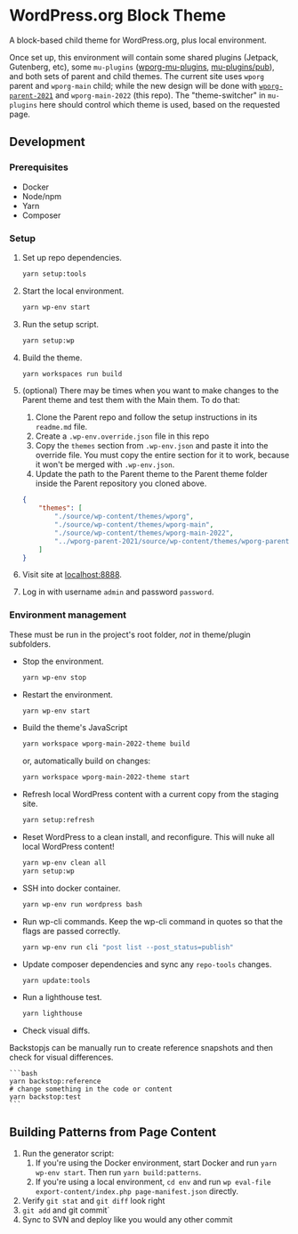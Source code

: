 # WordPress.org Block Theme

A block-based child theme for WordPress.org, plus local environment.

Once set up, this environment will contain some shared plugins (Jetpack, Gutenberg, etc), some `mu-plugins` ([wporg-mu-plugins](https://github.com/WordPress/wporg-mu-plugins/), [mu-plugins/pub](https://meta.trac.wordpress.org/browser/sites/trunk/wordpress.org/public_html/wp-content/mu-plugins/pub)), and both sets of parent and child themes. The current site uses `wporg` parent and `wporg-main` child; while the new design will be done with [`wporg-parent-2021`](https://github.com/WordPress/wporg-parent-2021) and `wporg-main-2022` (this repo). The "theme-switcher" in `mu-plugins` here should control which theme is used, based on the requested page.

## Development

### Prerequisites

* Docker
* Node/npm
* Yarn
* Composer

### Setup

1. Set up repo dependencies.

    ```bash
    yarn setup:tools
    ```

1. Start the local environment.

    ```bash
    yarn wp-env start
    ```

1. Run the setup script.

    ```bash
    yarn setup:wp
    ```

1. Build the theme.

    ```bash
    yarn workspaces run build
    ```

1. (optional) There may be times when you want to make changes to the Parent theme and test them with the Main them. To do that:
    1. Clone the Parent repo and follow the setup instructions in its `readme.md` file.
    1. Create a `.wp-env.override.json` file in this repo
    1. Copy the `themes` section from `.wp-env.json` and paste it into the override file. You must copy the entire section for it to work, because it won't be merged with `.wp-env.json`.
    1. Update the path to the Parent theme to the Parent theme folder inside the Parent repository you cloned above.

    ```json
    {
	    "themes": [
		    "./source/wp-content/themes/wporg",
		    "./source/wp-content/themes/wporg-main",
		    "./source/wp-content/themes/wporg-main-2022",
		    "../wporg-parent-2021/source/wp-content/themes/wporg-parent-2021"
	    ]
    }
    ```

1. Visit site at [localhost:8888](http://localhost:8888).

1. Log in with username `admin` and password `password`.

### Environment management

These must be run in the project's root folder, _not_ in theme/plugin subfolders.

* Stop the environment.

    ```bash
    yarn wp-env stop
    ```

* Restart the environment.

    ```bash
    yarn wp-env start
    ```

* Build the theme's JavaScript

    ```bash
    yarn workspace wporg-main-2022-theme build
    ```

    or, automatically build on changes:

    ```bash
    yarn workspace wporg-main-2022-theme start
    ```


* Refresh local WordPress content with a current copy from the staging site.

    ```bash
    yarn setup:refresh
    ```

* Reset WordPress to a clean install, and reconfigure. This will nuke all local WordPress content!

    ```bash
    yarn wp-env clean all
    yarn setup:wp
    ```

* SSH into docker container.

    ```bash
    yarn wp-env run wordpress bash
    ```

* Run wp-cli commands. Keep the wp-cli command in quotes so that the flags are passed correctly.

    ```bash
    yarn wp-env run cli "post list --post_status=publish"
    ```

* Update composer dependencies and sync any `repo-tools` changes.

    ```bash
    yarn update:tools
    ```

* Run a lighthouse test.

    ```bash
    yarn lighthouse
    ```

* Check visual diffs.

Backstopjs can be manually run to create reference snapshots and then check for visual differences.

    ```bash
    yarn backstop:reference
    # change something in the code or content
    yarn backstop:test
    ```

## Building Patterns from Page Content

1. Run the generator script:
	1. If you're using the Docker environment, start Docker and run `yarn wp-env start`. Then run `yarn build:patterns`.
	1. If you're using a local environment, `cd env` and run `wp eval-file export-content/index.php page-manifest.json` directly.
1. Verify `git stat` and `git diff` look right
1. `git add` and git commit`
1. Sync to SVN and deploy like you would any other commit

